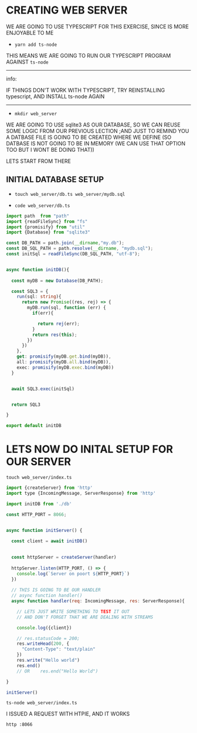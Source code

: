 # CREATING WEB SERVER

WE ARE GOING TO USE TYPESCRIPT FOR THIS EXERCISE, SINCE IS MORE ENJOYABLE TO ME

- `yarn add ts-node`

THIS MEANS WE ARE GOING TO RUN OUR TYPESCRIPT PROGRAM AGAINST `ts-node`

***

info:

IF THINGS DON'T WORK WITH TYPESCRIPT, TRY REINSTALLING typescript, AND INSTALL ts-node AGAIN

***

- `mkdir web_server`

WE ARE GOING TO USE sqlite3 AS OUR DATABASE, SO WE CAN REUSE SOME LOGIC FROM OUR PREVIOUS LECTION ;AND JUST TO REMIND YOU A DATBASE FILE IS GOING TO BE CREATED WHERE WE DEFINE (SO DATBASE IS NOT GOING TO BE IN MEMORY (WE CAN USE THAT OPTION TOO BUT I WONT BE DOING THAT))

LETS START FROM THERE

## INITIAL DATABASE SETUP

- `touch web_server/db.ts web_server/mydb.sql`

- `code web_server/db.ts`

```ts
import path  from "path"
import {readFileSync} from "fs"
import {promisify} from "util"
import {Database} from "sqlite3"

const DB_PATH = path.join(__dirname,"my.db");
const DB_SQL_PATH = path.resolve(__dirname, "mydb.sql");
const initSql = readFileSync(DB_SQL_PATH, "utf-8");


async function initDB(){
  
  const myDB = new Database(DB_PATH);

  const SQL3 = {
    run(sql: string){
      return new Promise((res, rej) => {
        myDB.run(sql, function (err) {
          if(err){

            return rej(err);
          } 
          return res(this);
        })
      })
    },
    get: promisify(myDB.get.bind(myDB)),
    all: promisify(myDB.all.bind(myDB)),
    exec: promisify(myDB.exec.bind(myDB))
  }


  await SQL3.exec(initSql)


  return SQL3

}

export default initDB
```

# LETS NOW DO INITAL SETUP FOR OUR SERVER

```
touch web_server/index.ts
```

```js
import {createServer} from 'http'
import type {IncomingMessage, ServerResponse} from 'http'

import initDB from './db'

const HTTP_PORT = 8066;


async function initServer() {
  
  const client = await initDB()

  
  const httpServer = createServer(handler)
  
  httpServer.listen(HTTP_PORT, () => {
    console.log(`Server on poort ${HTTP_PORT}`)
  })
  
  // THIS IS GOING TO BE OUR HANDLER
  // async function handler()
  async function handler(req: IncomingMessage, res: ServerResponse){

    // LETS JUST WRITE SOMETHING TO TEST IT OUT
    // AND DON'T FORGET THAT WE ARE DEALING WITH STREAMS

    console.log({client})

    // res.statusCode = 200;
    res.writeHead(200, {
      "Content-Type": "text/plain"
    })
    res.write("Hello world")
    res.end()
    // OR    res.end("Hello World")

}

initServer()
```

```
ts-node web_server/index.ts
```

I ISSUED A REQUEST WITH HTPIE, AND IT WORKS

```
http :8066
```